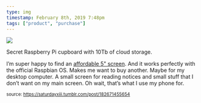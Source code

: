 ```yaml
---
type: img
timestamp: February 8th, 2019 7:48pm
tags: ["product", "purchase"]
---
```

<img src="https://saturdayxiii.github.io/media/182671455654.jpg"/>
                                                                                          
Secret Raspberry Pi cupboard with 10Tb of cloud storage.



I’m super happy to find an <a href="https://www.aliexpress.com/item/Raspberry-pi-3-2-3-5-5-7-10-1-inch-touch-HDMI-LCD-display-module/32864661234.html" target="_blank">affordable 5&quot; screen</a>.  And it works perfectly with the official Raspbian OS.  Makes me want to buy another.  Maybe for my desktop computer.  A small screen for reading notices and small stuff that I don’t want on my main screen.  Oh wait, that’s what I use my phone for.
 
                                    
                
                
                
                
                                
<small>source: https://saturdayxiii.tumblr.com/post/182671455654</small>